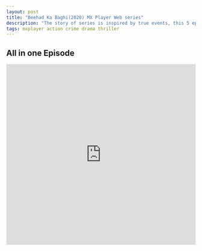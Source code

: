 ```yaml
---
layout: post
title: "Beehad Ka Baghi(2020) MX Player Web series"
description: "The story of series is inspired by true events, this 5 episodic drama highlights the life of a Baghi who rebelled against the atrocities committed against his family."
tags: mxplayer action crime drama thriller
---
```



## All in one Episode

<div class="responsive-container">
<iframe src="https://drive.google.com/file/d/12UDKwwWvdKQvNShNh51hIBV4Hf3CvknP/preview" frameborder="0" marginwidth="0" marginheight="0" scrolling="NO" width="100%" height="480" allowfullscreen></iframe>
<div style="width: 80px; height: 80px; position: absolute; opacity: 0; right: 0px; top: 0px;"> </div></div>